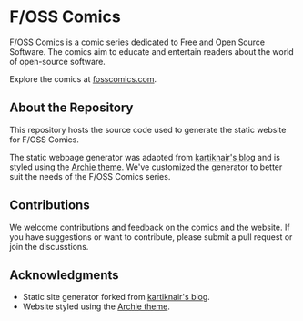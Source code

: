 # F/OSS Comics

F/OSS Comics is a comic series dedicated to Free and Open Source Software. The comics aim to educate and entertain readers about the world of open-source software.

Explore the comics at [fosscomics.com](https://fosscomics.com).

## About the Repository

This repository hosts the source code used to generate the static website for F/OSS Comics.

The static webpage generator was adapted from [kartiknair's blog](https://github.com/kartiknair/blog) and is styled using the [Archie theme](https://github.com/athul/archie). We've customized the generator to better suit the needs of the F/OSS Comics series.

## Contributions

We welcome contributions and feedback on the comics and the website. If you have suggestions or want to contribute, please submit a pull request or join the discusstions.

## Acknowledgments

- Static site generator forked from [kartiknair's blog](https://github.com/kartiknair/blog).
- Website styled using the [Archie theme](https://github.com/athul/archie).

